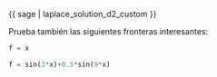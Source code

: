 {{ sage | laplace_solution_d2_custom }}

Prueba también las siguientes fronteras interesantes:

```python
f = x

f = sin(3*x)+0.5*sin(9*x)
```